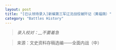 ```yaml
---
layout: post
title: "[已认领待录入]新编第三军辽沈战役被歼记（黄福荫）"
category: "Battles History"
---
```


> *录入校对：__不要着急*

> 来源：文史资料存稿选编——全面内战（中）
